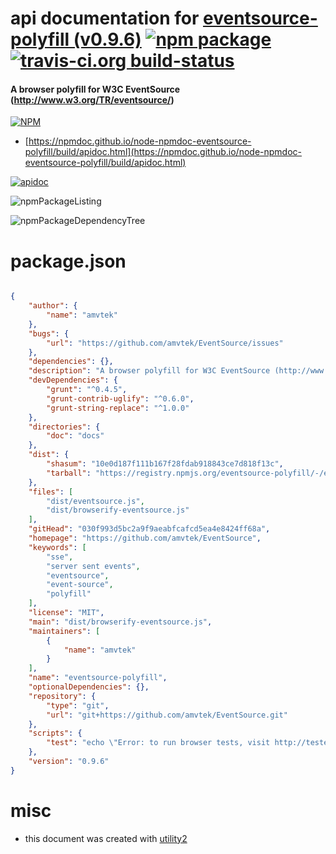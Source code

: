 # api documentation for  [eventsource-polyfill (v0.9.6)](https://github.com/amvtek/EventSource)  [![npm package](https://img.shields.io/npm/v/npmdoc-eventsource-polyfill.svg?style=flat-square)](https://www.npmjs.org/package/npmdoc-eventsource-polyfill) [![travis-ci.org build-status](https://api.travis-ci.org/npmdoc/node-npmdoc-eventsource-polyfill.svg)](https://travis-ci.org/npmdoc/node-npmdoc-eventsource-polyfill)
#### A browser polyfill for W3C EventSource (http://www.w3.org/TR/eventsource/)

[![NPM](https://nodei.co/npm/eventsource-polyfill.png?downloads=true&downloadRank=true&stars=true)](https://www.npmjs.com/package/eventsource-polyfill)

- [https://npmdoc.github.io/node-npmdoc-eventsource-polyfill/build/apidoc.html](https://npmdoc.github.io/node-npmdoc-eventsource-polyfill/build/apidoc.html)

[![apidoc](https://npmdoc.github.io/node-npmdoc-eventsource-polyfill/build/screenCapture.buildCi.browser.%252Ftmp%252Fbuild%252Fapidoc.html.png)](https://npmdoc.github.io/node-npmdoc-eventsource-polyfill/build/apidoc.html)

![npmPackageListing](https://npmdoc.github.io/node-npmdoc-eventsource-polyfill/build/screenCapture.npmPackageListing.svg)

![npmPackageDependencyTree](https://npmdoc.github.io/node-npmdoc-eventsource-polyfill/build/screenCapture.npmPackageDependencyTree.svg)



# package.json

```json

{
    "author": {
        "name": "amvtek"
    },
    "bugs": {
        "url": "https://github.com/amvtek/EventSource/issues"
    },
    "dependencies": {},
    "description": "A browser polyfill for W3C EventSource (http://www.w3.org/TR/eventsource/)",
    "devDependencies": {
        "grunt": "^0.4.5",
        "grunt-contrib-uglify": "^0.6.0",
        "grunt-string-replace": "^1.0.0"
    },
    "directories": {
        "doc": "docs"
    },
    "dist": {
        "shasum": "10e0d187f111b167f28fdab918843ce7d818f13c",
        "tarball": "https://registry.npmjs.org/eventsource-polyfill/-/eventsource-polyfill-0.9.6.tgz"
    },
    "files": [
        "dist/eventsource.js",
        "dist/browserify-eventsource.js"
    ],
    "gitHead": "030f993d5bc2a9f9aeabfcafcd5ea4e8424ff68a",
    "homepage": "https://github.com/amvtek/EventSource",
    "keywords": [
        "sse",
        "server sent events",
        "eventsource",
        "event-source",
        "polyfill"
    ],
    "license": "MIT",
    "main": "dist/browserify-eventsource.js",
    "maintainers": [
        {
            "name": "amvtek"
        }
    ],
    "name": "eventsource-polyfill",
    "optionalDependencies": {},
    "repository": {
        "type": "git",
        "url": "git+https://github.com/amvtek/EventSource.git"
    },
    "scripts": {
        "test": "echo \"Error: to run browser tests, visit http://testevs.amvtek.com/\" && exit 1"
    },
    "version": "0.9.6"
}
```



# misc
- this document was created with [utility2](https://github.com/kaizhu256/node-utility2)
